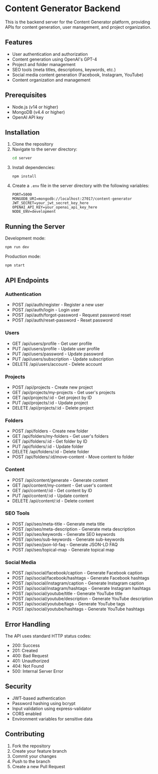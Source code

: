 # Content Generator Backend

This is the backend server for the Content Generator platform, providing APIs for content generation, user management, and project organization.

## Features

- User authentication and authorization
- Content generation using OpenAI's GPT-4
- Project and folder management
- SEO tools (meta titles, descriptions, keywords, etc.)
- Social media content generation (Facebook, Instagram, YouTube)
- Content organization and management

## Prerequisites

- Node.js (v14 or higher)
- MongoDB (v4.4 or higher)
- OpenAI API key

## Installation

1. Clone the repository
2. Navigate to the server directory:
   ```bash
   cd server
   ```
3. Install dependencies:
   ```bash
   npm install
   ```
4. Create a `.env` file in the server directory with the following variables:
   ```
   PORT=5000
   MONGODB_URI=mongodb://localhost:27017/content-generator
   JWT_SECRET=your_jwt_secret_key_here
   OPENAI_API_KEY=your_openai_api_key_here
   NODE_ENV=development
   ```

## Running the Server

Development mode:
```bash
npm run dev
```

Production mode:
```bash
npm start
```

## API Endpoints

### Authentication
- POST /api/auth/register - Register a new user
- POST /api/auth/login - Login user
- POST /api/auth/forgot-password - Request password reset
- POST /api/auth/reset-password - Reset password

### Users
- GET /api/users/profile - Get user profile
- PUT /api/users/profile - Update user profile
- PUT /api/users/password - Update password
- PUT /api/users/subscription - Update subscription
- DELETE /api/users/account - Delete account

### Projects
- POST /api/projects - Create new project
- GET /api/projects/my-projects - Get user's projects
- GET /api/projects/:id - Get project by ID
- PUT /api/projects/:id - Update project
- DELETE /api/projects/:id - Delete project

### Folders
- POST /api/folders - Create new folder
- GET /api/folders/my-folders - Get user's folders
- GET /api/folders/:id - Get folder by ID
- PUT /api/folders/:id - Update folder
- DELETE /api/folders/:id - Delete folder
- POST /api/folders/:id/move-content - Move content to folder

### Content
- POST /api/content/generate - Generate content
- GET /api/content/my-content - Get user's content
- GET /api/content/:id - Get content by ID
- PUT /api/content/:id - Update content
- DELETE /api/content/:id - Delete content

### SEO Tools
- POST /api/seo/meta-title - Generate meta title
- POST /api/seo/meta-description - Generate meta description
- POST /api/seo/keywords - Generate SEO keywords
- POST /api/seo/sub-keywords - Generate sub-keywords
- POST /api/seo/json-ld-faq - Generate JSON-LD FAQ
- POST /api/seo/topical-map - Generate topical map

### Social Media
- POST /api/social/facebook/caption - Generate Facebook caption
- POST /api/social/facebook/hashtags - Generate Facebook hashtags
- POST /api/social/instagram/caption - Generate Instagram caption
- POST /api/social/instagram/hashtags - Generate Instagram hashtags
- POST /api/social/youtube/title - Generate YouTube title
- POST /api/social/youtube/description - Generate YouTube description
- POST /api/social/youtube/tags - Generate YouTube tags
- POST /api/social/youtube/hashtags - Generate YouTube hashtags

## Error Handling

The API uses standard HTTP status codes:
- 200: Success
- 201: Created
- 400: Bad Request
- 401: Unauthorized
- 404: Not Found
- 500: Internal Server Error

## Security

- JWT-based authentication
- Password hashing using bcrypt
- Input validation using express-validator
- CORS enabled
- Environment variables for sensitive data

## Contributing

1. Fork the repository
2. Create your feature branch
3. Commit your changes
4. Push to the branch
5. Create a new Pull Request 